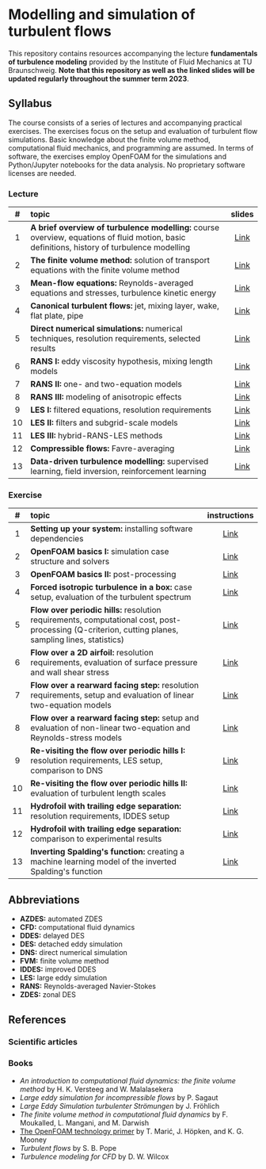 # Modelling and simulation of turbulent flows

This repository contains resources accompanying the lecture **fundamentals of turbulence modeling** provided by the Institute of Fluid Mechanics at TU Braunschweig. **Note that this repository as well as the linked slides will be updated regularly throughout the summer term 2023**.

## Syllabus

The course consists of a series of lectures and accompanying practical exercises. The exercises focus on the setup and evaluation of turbulent flow simulations. Basic knowledge about the finite volume method, computational fluid mechanics, and programming are assumed. In terms of software, the exercises employ OpenFOAM for the simulations and Python/Jupyter notebooks for the data analysis. No proprietary software licenses are needed.

### Lecture

| #   | topic | slides |
|:---:|:------|:------:|
| 1 | **A brief overview of turbulence modelling:** course overview, equations of fluid motion, basic definitions, history of turbulence modelling| [Link](https://andreweiner.github.io/turb-slides/intro.html) |
| 2 | **The finite volume method:** solution of transport equations with the finite volume method | [Link](https://andreweiner.github.io/turb-slides/fvm.html) |
| 3 | **Mean-flow equations:** Reynolds-averaged equations and stresses, turbulence kinetic energy | [Link](https://andreweiner.github.io/turb-slides/rans_0.html) |
| 4 | **Canonical turbulent flows:** jet, mixing layer, wake, flat plate, pipe | [Link](https://andreweiner.github.io/turb-slides/canonical.html) |
| 5 | **Direct numerical simulations:** numerical techniques, resolution requirements, selected results | [Link](https://andreweiner.github.io/turb-slides/dns.html) |
| 6 | **RANS I:** eddy viscosity hypothesis, mixing length models | [Link](https://andreweiner.github.io/turb-slides/rans_1.html) |
| 7 | **RANS II:** one- and two-equation models | [Link](https://andreweiner.github.io/turb-slides/rans_2.html) |
| 8 | **RANS III:** modeling of anisotropic effects | [Link](https://andreweiner.github.io/turb-slides/rans_3.html) |
| 9 | **LES I:** filtered equations, resolution requirements | [Link](https://andreweiner.github.io/turb-slides/les.html) |
| 10 | **LES II:** filters and subgrid-scale models | [Link](https://andreweiner.github.io/turb-slides/les.html) |
| 11 | **LES III:** hybrid-RANS-LES methods | [Link](https://andreweiner.github.io/turb-slides/hybrid.html) |
| 12 | **Compressible flows:** Favre-averaging | [Link](https://andreweiner.github.io/turb-slides/compressible.html) |
| 13 | **Data-driven turbulence modelling:** supervised learning, field inversion, reinforcement learning| [Link](https://andreweiner.github.io/turb-slides/data.html) |

### Exercise

| #   | topic | instructions |
|:---:|:------|:------:|
| 1 | **Setting up your system:** installing software dependencies | [Link](exercises/system_setup.md) |
| 2 | **OpenFOAM basics I:** simulation case structure and solvers | [Link](exercises/of_basics.md) |
| 3 | **OpenFOAM basics II:** post-processing | [Link](exercises/of_basics.md) |
| 4 | **Forced isotropic turbulence in a box:** case setup, evaluation of the turbulent spectrum | [Link](exercises/hit.md) |
| 5 | **Flow over periodic hills:** resolution requirements, computational cost, post-processing (Q-criterion, cutting planes, sampling lines, statistics) | [Link](exercises/periodic_hill_dns.md) |
| 6 | **Flow over a 2D airfoil:** resolution requirements, evaluation of surface pressure and wall shear stress | [Link](exercises/airfoil_2d.md) |
| 7 | **Flow over a rearward facing step:** resolution requirements, setup and evaluation of linear two-equation models| [Link](exercises/backward_facing_step.md) |
| 8 | **Flow over a rearward facing step:** setup and evaluation of non-linear two-equation and Reynolds-stress models | [Link](exercises/backward_facing_step.md) |
| 9 | **Re-visiting the flow over periodic hills I:** resolution requirements, LES setup, comparison to DNS | [Link](exercises/periodic_hill_les.md) |
| 10 | **Re-visiting the flow over periodic hills II:** evaluation of turbulent length scales | [Link](exercises/periodic_hill_les.md) |
| 11 | **Hydrofoil with trailing edge separation:** resolution requirements, IDDES setup | [Link](exercises/hydrofoil.md) |
| 12 | **Hydrofoil with trailing edge separation:** comparison to experimental results | [Link](exercises/hydrofoil.md) |
| 13 | **Inverting Spalding's function:** creating a machine learning model of the inverted Spalding's function| [Link](exercises/spalding_ml.md) |

## Abbreviations

- **AZDES:** automated ZDES
- **CFD:** computational fluid dynamics
- **DDES:** delayed DES
- **DES:** detached eddy simulation
- **DNS:** direct numerical simulation
- **FVM:** finite volume method
- **IDDES:** improved DDES
- **LES:** large eddy simulation
- **RANS:** Reynolds-averaged Navier-Stokes
- **ZDES:** zonal DES

## References

### Scientific articles

### Books

- *An introduction to computational fluid dynamics: the finite volume method* by H. K. Versteeg and W. Malalasekera
- *Large eddy simulation for incompressible flows* by P. Sagaut
- *Large Eddy Simulation turbulenter Strömungen* by J. Fröhlich
- *The finite volume method in computational fluid dynamics* by F. Moukalled, L. Mangani, and M. Darwish
- [The OpenFOAM technology primer](https://zenodo.org/record/4630596#.YXBgepuxVH4) by T. Marić, J. Höpken, and K. G. Mooney
- *Turbulent flows* by S. B. Pope
- *Turbulence modeling for CFD* by D. W. Wilcox